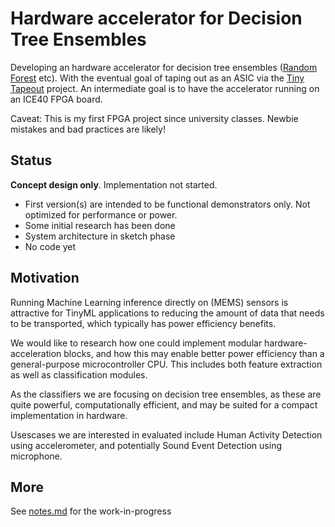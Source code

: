 
# Hardware accelerator for Decision Tree Ensembles

Developing an hardware accelerator for decision tree ensembles ([Random Forest](https://en.wikipedia.org/wiki/Random_forest) etc).
With the eventual goal of taping out as an ASIC via the [Tiny Tapeout](https://tinytapeout.com/) project.
An intermediate goal is to have the accelerator running on an ICE40 FPGA board.

Caveat: This is my first FPGA project since university classes.
Newbie mistakes and bad practices are likely!

## Status
**Concept design only**. Implementation not started.

- First version(s) are intended to be functional demonstrators only. Not optimized for performance or power.
- Some initial research has been done
- System architecture in sketch phase
- No code yet

## Motivation

Running Machine Learning inference directly on (MEMS) sensors is attractive
for TinyML applications to reducing the amount of data that needs to be transported,
which typically has power efficiency benefits.

We would like to research how one could implement modular hardware-acceleration blocks,
and how this may enable better power efficiency than a general-purpose microcontroller CPU.
This includes both feature extraction as well as classification modules.

As the classifiers we are focusing on decision tree ensembles,
as these are quite powerful, computationally efficient,
and may be suited for a compact implementation in hardware.

Usescases we are interested in evaluated include Human Activity Detection using accelerometer,
and potentially Sound Event Detection using microphone. 

## More

See [notes.md](./notes.md) for the work-in-progress
